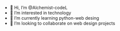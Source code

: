 - 👋 Hi, I’m @Alchemist-codeL
- 👀 I’m interested in technology
- 🌱 I’m currently learning python-web desing
- 💞️ I’m looking to collaborate on web design projects
<!---
Alchemist-codeL/Alchemist-codeL is a ✨ special ✨ repository because its `README.md` (this file) appears on your GitHub profile.
You can click the Preview link to take a look at your changes.
--->
